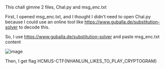 This chall gimme 2 files, Chal.py and msg_enc.txt

First, I opened msg_enc.txt, and I thought I didn't need to open Chal.py because I could use an online tool like https://www.guballa.de/substitution-solver to decode this.
 

So, I use https://www.guballa.de/substitution-solver and paste msg_enc.txt content 

![image](https://user-images.githubusercontent.com/94149390/168524657-e3e35d2a-c510-4573-ab3c-0c2c5343a3c3.png)

Then, I get flag HCMUS-CTF{NHANLUN_LIKES_TO_PLAY_CRYPTOGRAM}
